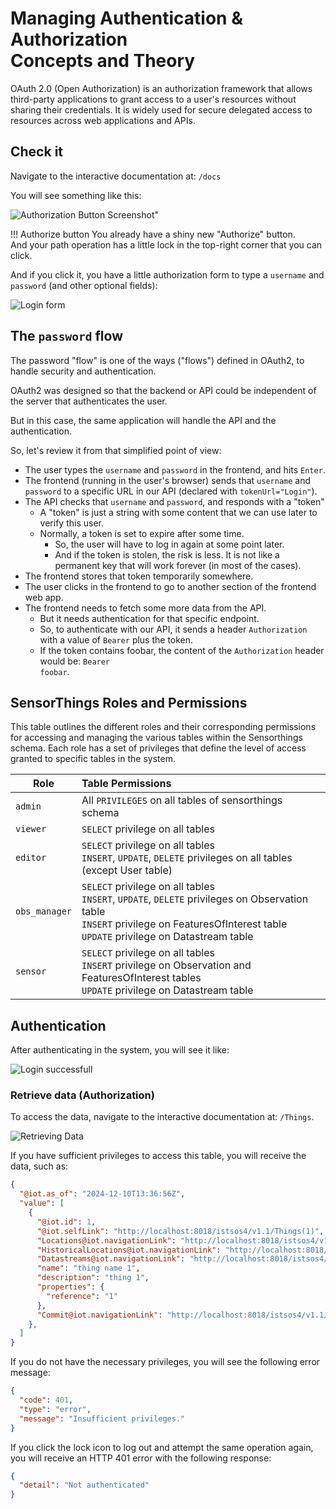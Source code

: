 # Managing Authentication & Authorization<br>Concepts and Theory

OAuth 2.0 (Open Authorization) is an authorization framework that allows third-party applications to grant access to a user's resources without sharing their credentials. It is widely used for secure delegated access to resources across web applications and APIs.

## Check it

Navigate to the interactive documentation at: `/docs`

You will see something like this:

![Authorization Button Screenshot"](../assets/images/tutorial/authorization1.png)

!!! Authorize button
    You already have a shiny new "Authorize" button.<br>
    And your path operation has a little lock in the top-right corner that you can click.


And if you click it, you have a little authorization form to type a <code>username</code> and <code>password</code> (and other optional fields):

![Login form](../assets/images/tutorial/authorization2.png)

## The <code>password</code> flow

The password "flow" is one of the ways ("flows") defined in OAuth2, to handle security and authentication.

OAuth2 was designed so that the backend or API could be independent of the server that authenticates the user.

But in this case, the same application will handle the API and the authentication.

So, let's review it from that simplified point of view:

- The user types the <code>username</code> and <code>password</code> in the frontend, and hits <code>Enter</code>.
- The frontend (running in the user's browser) sends that <code>username</code> and <code>password</code> to a specific URL in our API (declared with <code>tokenUrl="Login"</code>).
- The API checks that <code>username</code> and <code>password</code>, and responds with a "token"
    - A "token" is just a string with some content that we can use later to verify this user.
    - Normally, a token is set to expire after some time.
        - So, the user will have to log in again at some point later.
        - And if the token is stolen, the risk is less. It is not like a permanent key that will work forever (in most of the cases).
- The frontend stores that token temporarily somewhere.
- The user clicks in the frontend to go to another section of the frontend web app.
- The frontend needs to fetch some more data from the API.
    - But it needs authentication for that specific endpoint.
    - So, to authenticate with our API, it sends a header <code>Authorization</code> with a value of <code>Bearer</code> plus the token.
    - If the token contains foobar, the content of the <code>Authorization</code> header would be: <code>Bearer foobar</code>.

## SensorThings Roles and Permissions
This table outlines the different roles and their corresponding permissions for accessing and managing the various tables within the Sensorthings schema. Each role has a set of privileges that define the level of access granted to specific tables in the system.


| Role          | Table Permissions                                                                                                                                                                            |
| ------------- | :------------------------------------------------------------------------------------------------------------------------------------------------------------------------------------------- |
| `admin`       | All `PRIVILEGES` on all tables of sensorthings schema                                                                                                                                        |
| `viewer`      | `SELECT` privilege on all tables                                                                                                                                                             |
| `editor`      | `SELECT` privilege on all tables<br>`INSERT`, `UPDATE`, `DELETE` privileges on all tables (except User table)                                                                                |
| `obs_manager` | `SELECT` privilege on all tables<br>`INSERT`, `UPDATE`, `DELETE` privileges on Observation table<br>`INSERT` privilege on FeaturesOfInterest table<br>`UPDATE` privilege on Datastream table |
| `sensor`      | `SELECT` privilege on all tables<br>`INSERT` privilege on Observation and FeaturesOfInterest tables<br>`UPDATE` privilege on Datastream table                                                |


## Authentication
After authenticating in the system, you will see it like:

![Login successfull](../assets/images/tutorial/authorization3.png)


### Retrieve data (Authorization)

To access the data, navigate to the interactive documentation at: <code>/Things</code>.

![Retrieving Data](../assets/images/tutorial/authorization4.png)

If you have sufficient privileges to access this table, you will receive the data, such as:
```json
{
  "@iot.as_of": "2024-12-10T13:36:56Z",
  "value": [
    {
      "@iot.id": 1,
      "@iot.selfLink": "http://localhost:8018/istsos4/v1.1/Things(1)",
      "Locations@iot.navigationLink": "http://localhost:8018/istsos4/v1.1/Things(1)/Locations",
      "HistoricalLocations@iot.navigationLink": "http://localhost:8018/istsos4/v1.1/Things(1)/HistoricalLocations",
      "Datastreams@iot.navigationLink": "http://localhost:8018/istsos4/v1.1/Things(1)/Datastreams",
      "name": "thing name 1",
      "description": "thing 1",
      "properties": {
        "reference": "1"
      },
      "Commit@iot.navigationLink": "http://localhost:8018/istsos4/v1.1/Things(1)/Commit(1)"
    },
  ]
}
```

If you do not have the necessary privileges, you will see the following error message:
```json
{
  "code": 401,
  "type": "error",
  "message": "Insufficient privileges."
}
```

If you click the lock icon to log out and attempt the same operation again, you will receive an HTTP 401 error with the following response:
```json
{
  "detail": "Not authenticated"
}
```